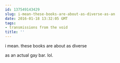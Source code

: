 ```yaml
---
id: 137549143429
slug: i-mean-these-books-are-about-as-diverse-as-an
date: 2016-01-18 13:32:05 GMT
tags:
- transmissions from the void
title: ''
---
```


i mean. these books are about as diverse

as an actual gay bar. lol.